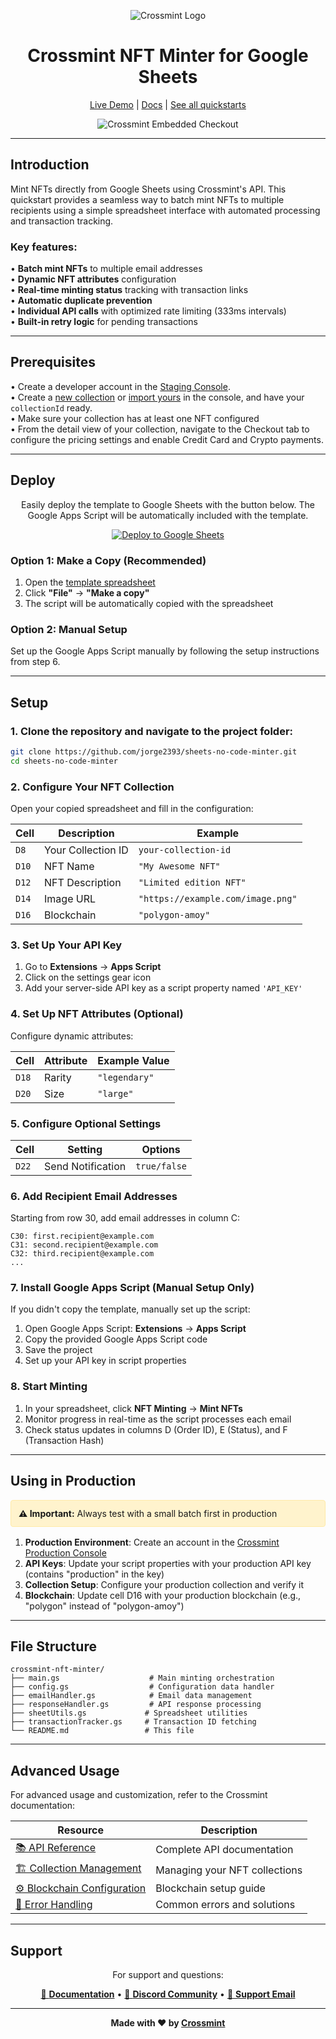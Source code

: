 <div align="center">

![Crossmint Logo](https://tan-odd-galliform-276.mypinata.cloud/ipfs/bafkreiehkgtumzfwi4zkdnhanmth6vpejqa2lsxk3teuu25csyeelv42bu)

# Crossmint NFT Minter for Google Sheets

[Live Demo](https://docs.google.com/spreadsheets/d/1HRgXotJTJ_ojE3RcgV9uzY0ya51YoSPDbEFarRPjMAc/edit?gid=0#gid=0) | [Docs](https://docs.crossmint.com/minting/introduction) | [See all quickstarts](https://github.com/crossmint)

![Crossmint Embedded Checkout](https://tan-odd-galliform-276.mypinata.cloud/ipfs/bafybeieizns63wosfik3rhorni5ghg2t3ctcorkjhdthcxndc6sjffxsxe)

</div>

---

## Introduction

Mint NFTs directly from Google Sheets using Crossmint's API. This quickstart provides a seamless way to batch mint NFTs to multiple recipients using a simple spreadsheet interface with automated processing and transaction tracking.

### Key features:

• **Batch mint NFTs** to multiple email addresses  
• **Dynamic NFT attributes** configuration  
• **Real-time minting status** tracking with transaction links  
• **Automatic duplicate prevention**  
• **Individual API calls** with optimized rate limiting (333ms intervals)  
• **Built-in retry logic** for pending transactions  

---

## Prerequisites

• Create a developer account in the [Staging Console](https://staging.crossmint.com).  
• Create a [new collection](https://docs.crossmint.com/nft-checkout/collection-management) or [import yours](https://docs.crossmint.com/nft-checkout/collection-management) in the console, and have your `collectionId` ready.  
• Make sure your collection has at least one NFT configured  
• From the detail view of your collection, navigate to the Checkout tab to configure the pricing settings and enable Credit Card and Crypto payments.  

---

## Deploy

<div align="center">

Easily deploy the template to Google Sheets with the button below. The Google Apps Script will be automatically included with the template.

<a href="https://docs.google.com/spreadsheets/d/1HRgXotJTJ_ojE3RcgV9uzY0ya51YoSPDbEFarRPjMAc/copy">
  <img src="https://img.shields.io/badge/Deploy%20to-Google%20Sheets-34A853?style=for-the-badge&logo=googlesheets&logoColor=white" alt="Deploy to Google Sheets">
</a>

</div>

### Option 1: Make a Copy (Recommended)

1. Open the [template spreadsheet](https://docs.google.com/spreadsheets/d/1HRgXotJTJ_ojE3RcgV9uzY0ya51YoSPDbEFarRPjMAc/edit?gid=0#gid=0)
2. Click **"File"** → **"Make a copy"**
3. The script will be automatically copied with the spreadsheet

### Option 2: Manual Setup
Set up the Google Apps Script manually by following the setup instructions from step 6.

---

## Setup

### 1. Clone the repository and navigate to the project folder:

```bash
git clone https://github.com/jorge2393/sheets-no-code-minter.git
cd sheets-no-code-minter
```

### 2. Configure Your NFT Collection

Open your copied spreadsheet and fill in the configuration:

| Cell | Description | Example |
|------|-------------|---------|
| `D8` | Your Collection ID | `your-collection-id` |
| `D10` | NFT Name | `"My Awesome NFT"` |
| `D12` | NFT Description | `"Limited edition NFT"` |
| `D14` | Image URL | `"https://example.com/image.png"` |
| `D16` | Blockchain | `"polygon-amoy"` |

### 3. Set Up Your API Key

1. Go to **Extensions** → **Apps Script**
2. Click on the settings gear icon
3. Add your server-side API key as a script property named `'API_KEY'`

### 4. Set Up NFT Attributes (Optional)

Configure dynamic attributes:

| Cell | Attribute | Example Value |
|------|-----------|---------------|
| `D18` | Rarity | `"legendary"` |
| `D20` | Size | `"large"` |

### 5. Configure Optional Settings

| Cell | Setting | Options |
|------|---------|---------|
| `D22` | Send Notification | `true/false` |

### 6. Add Recipient Email Addresses

Starting from row 30, add email addresses in column C:

```
C30: first.recipient@example.com
C31: second.recipient@example.com
C32: third.recipient@example.com
...
```

### 7. Install Google Apps Script (Manual Setup Only)

If you didn't copy the template, manually set up the script:

1. Open Google Apps Script: **Extensions** → **Apps Script**
2. Copy the provided Google Apps Script code
3. Save the project
4. Set up your API key in script properties

### 8. Start Minting

1. In your spreadsheet, click **NFT Minting** → **Mint NFTs**
2. Monitor progress in real-time as the script processes each email
3. Check status updates in columns D (Order ID), E (Status), and F (Transaction Hash)

---

## Using in Production

<div style="background-color: #fff3cd; border: 1px solid #ffeaa7; border-radius: 4px; padding: 12px; margin: 16px 0;">
<strong>⚠️ Important:</strong> Always test with a small batch first in production
</div>

1. **Production Environment**: Create an account in the [Crossmint Production Console](https://www.crossmint.com)
2. **API Keys**: Update your script properties with your production API key (contains "production" in the key)
3. **Collection Setup**: Configure your production collection and verify it
4. **Blockchain**: Update cell D16 with your production blockchain (e.g., "polygon" instead of "polygon-amoy")

---

## File Structure

```
crossmint-nft-minter/
├── main.gs                    # Main minting orchestration
├── config.gs                  # Configuration data handler
├── emailHandler.gs            # Email data management
├── responseHandler.gs         # API response processing
├── sheetUtils.gs             # Spreadsheet utilities
├── transactionTracker.gs     # Transaction ID fetching
└── README.md                 # This file
```

---

## Advanced Usage

For advanced usage and customization, refer to the Crossmint documentation:

<div align="center">

| Resource | Description |
|----------|-------------|
| [📚 API Reference](https://docs.crossmint.com/api-reference) | Complete API documentation |
| [🏗️ Collection Management](https://docs.crossmint.com/nft-checkout/collection-management) | Managing your NFT collections |
| [⚙️ Blockchain Configuration](https://docs.crossmint.com/nft-checkout/blockchain-setup) | Blockchain setup guide |
| [🐛 Error Handling](https://docs.crossmint.com/api-reference/common-errors) | Common errors and solutions |

</div>

---

## Support

<div align="center">

For support and questions:

[📖 **Documentation**](https://docs.crossmint.com) • [💬 **Discord Community**](https://discord.gg/crossmint) • [📧 **Support Email**](mailto:support@crossmint.com)

</div>

---

<div align="center">

**Made with ❤️ by [Crossmint](https://crossmint.com)**

</div>